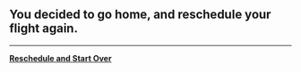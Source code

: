 ## You decided to go home, and reschedule your flight again. 
---
[**Reschedule and Start Over**](decisionschooselocation.md)
